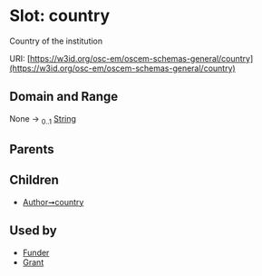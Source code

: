 
# Slot: country

Country of the institution

URI: [https://w3id.org/osc-em/oscem-schemas-general/country](https://w3id.org/osc-em/oscem-schemas-general/country)


## Domain and Range

None &#8594;  <sub>0..1</sub> [String](types/String.md)

## Parents


## Children

 *  [Author➞country](Author_country.md)

## Used by

 * [Funder](Funder.md)
 * [Grant](Grant.md)
